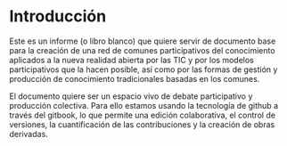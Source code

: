 Introducción
=======

Este es un informe (o libro blanco) que quiere servir de documento base para  la creación de una red de comunes participativos del conocimiento aplicados a la nueva realidad abierta por las TIC y por los modelos participativos que la hacen posible, así como por las formas de gestión y producción de conocimiento tradicionales basadas en los comunes.

El documento quiere ser un espacio vivo de debate participativo y producción colectiva. Para ello estamos usando la tecnología de github a través del gitbook, lo que permite una edición colaborativa, el control de versiones, la cuantificación de las contribuciones y la creación de obras derivadas.
